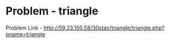 # Problem - triangle

Problem Link - <http://59.23.150.58/30stair/triangle/triangle.php?pname=triangle>